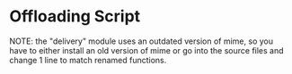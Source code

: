 # Offloading Script
NOTE: the "delivery" module uses an outdated version of mime, so you have to either install an old version of mime or go into the source files and change 1 line to match renamed functions.
